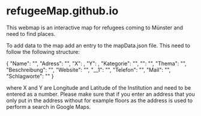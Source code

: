 # refugeeMap.github.io
This webmap is an interactive map for refugees coming to Münster and need to find places.

To add data to the map add an entry to the mapData.json file. This need to follow the following structure:

{
    "Name": "",
    "Adress": "",
    "X": ,
    "Y": ,
    "Kategorie": "",
    "": "",
    "Thema": "",
    "Beschreibung": "",
    "Website": "",
    "__1": "",
    "Telefon": "",
    "Mail": "",
    "Schlagworte": ""
  }
  
  where X and Y are Longitude and Latitude of the Institution and need to be entered as a number.
  Please make sure that if you enter an address that you only put in the address without for example floors as the address is used to perform a search in Google Maps.
